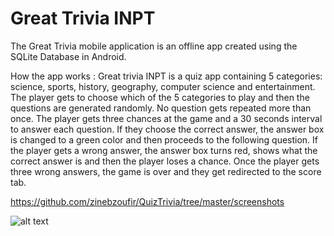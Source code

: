 # Great Trivia INPT

The Great Trivia mobile application is an offline app created using the SQLite Database in Android.

How the app works :
Great trivia INPT is a quiz app containing 5 categories: science, sports, history, geography, computer science and entertainment. The player gets to choose which of the 5 categories to play and then the questions are generated randomly. No question gets repeated more than once. The player gets three chances at the game and a 30 seconds interval to answer each question.  If they choose the correct answer, the answer box is changed to a green color and then proceeds to the following question. If the player gets a wrong answer, the answer box turns red, shows what the correct answer is and then the player loses a chance. Once the player gets three wrong answers, the game is over and they get redirected to the score tab.

https://github.com/zinebzoufir/QuizTrivia/tree/master/screenshots

![alt text](https://github.com/zinebzoufir/QuizTrivia/tree/master/screenshots/1.jpg?raw=true)
